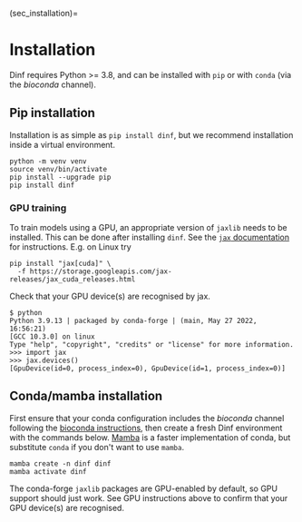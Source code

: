 (sec_installation)=
# Installation

Dinf requires Python >= 3.8, and can be installed with `pip`
or with `conda` (via the *bioconda* channel).

## Pip installation

Installation is as simple as `pip install dinf`,
but we recommend installation inside a virtual environment.

```
python -m venv venv
source venv/bin/activate
pip install --upgrade pip
pip install dinf
```

### GPU training

To train models using a GPU, an appropriate version of `jaxlib`
needs to be installed. This can be done after installing `dinf`.
See the
[`jax` documentation](https://github.com/google/jax/#installation)
for instructions. E.g. on Linux try

```
pip install "jax[cuda]" \
  -f https://storage.googleapis.com/jax-releases/jax_cuda_releases.html
```

Check that your GPU device(s) are recognised by jax.
```
$ python
Python 3.9.13 | packaged by conda-forge | (main, May 27 2022, 16:56:21)
[GCC 10.3.0] on linux
Type "help", "copyright", "credits" or "license" for more information.
>>> import jax
>>> jax.devices()
[GpuDevice(id=0, process_index=0), GpuDevice(id=1, process_index=0)]
```

## Conda/mamba installation

First ensure that your conda configuration includes the *bioconda* channel
following the [bioconda instructions](https://bioconda.github.io/),
then create a fresh Dinf environment with the commands below.
[Mamba](https://github.com/mamba-org/mamba) is a faster implementation
of conda, but substitute `conda` if you don't want to use `mamba`.

```
mamba create -n dinf dinf
mamba activate dinf
```

The conda-forge `jaxlib` packages are GPU-enabled by default,
so GPU support should just work. See GPU instructions above to confirm
that your GPU device(s) are recognised.
